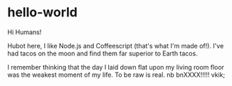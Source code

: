 # hello-world

Hi Humans!

Hubot here, I like Node.js and Coffeescript (that's what I'm made of!).
I've had tacos on the moon and find them far superior to Earth tacos.


I remember thinking that the day I laid down flat upon my living room floor was the weakest moment of my life.
To be raw is real. 
nb bnXXXX!!!!!
vkik;
